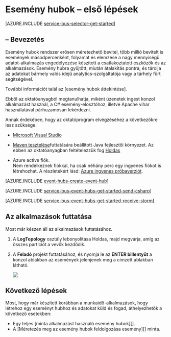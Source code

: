 <properties
    pageTitle="Első lépések a C# Apache vihar az esemény hubok |} Microsoft Azure"
    description="Ezen oktatóprogram lépéseiből Azure esemény csomópontok, használatának első lépései a C# és érkeznek be őket egy Apache vihar fürthöz az eseményeket küldött."
    services="event-hubs"
    documentationCenter=""
    authors="jtaubensee"
    manager="timlt"
    editor=""/>

<tags
    ms.service="event-hubs"
    ms.workload="na"
    ms.tgt_pltfrm="na"
    ms.devlang="na"
    ms.topic="article" 
    ms.date="09/06/2016"
    ms.author="jotaub;sethm"/>

# <a name="get-started-with-event-hubs"></a>Esemény hubok – első lépések

[AZURE.INCLUDE [service-bus-selector-get-started](../../includes/service-bus-selector-get-started.md)]

## <a name="introduction"></a>– Bevezetés

Esemény hubok rendszer erősen méretezhető bevitel, több millió bevitelt is események másodpercenként, folyamat és elemzése a nagy mennyiségű adatot-alkalmazás engedélyezése készített a csatlakoztatott eszközök és az alkalmazások. Esemény hubra gyűjtött, miután átalakítás pontra, és tárolja az adatokat bármely valós idejű analytics-szolgáltatója vagy a tárhely fürt segítségével.

További információt talál az [esemény hubok áttekintése].

Ebből az oktatóanyagból megtanulhatja, miként üzenetek ingest konzol alkalmazást használ, a C# esemény-elosztóhoz, illetve Apache vihar használatával párhuzamosan lekérdezni.

Annak érdekében, hogy az oktatóprogram elvégzéséhez a következőkre lesz szüksége:

+ [Microsoft Visual Studio](http://visualstudio.com)

+ [Maven tesztelése](http://maven.apache.org/)futtatására beállított Java fejlesztői környezet. Az ebben az oktatóanyagban feltételezzük fog [Holdas](https://www.eclipse.org/)

+ Azure active fiók. <br/>Nem rendelkeznek fiókkal, ha csak néhány perc egy ingyenes fiókot is létrehozhat. A részletekért lásd: <a href="http://azure.microsoft.com/pricing/free-trial/?WT.mc_id=A0E0E5C02&amp;returnurl=http%3A%2F%2Fazure.microsoft.com%2Fen-us%2Fdevelop%2Fmobile%2Ftutorials%2Fget-started%2F" target="_blank">Azure ingyenes próbaverziót</a>.

[AZURE.INCLUDE [event-hubs-create-event-hub](../../includes/event-hubs-create-event-hub.md)]

[AZURE.INCLUDE [service-bus-event-hubs-get-started-send-csharp](../../includes/service-bus-event-hubs-get-started-send-csharp.md)]


[AZURE.INCLUDE [service-bus-event-hubs-get-started-receive-storm](../../includes/service-bus-event-hubs-get-started-receive-storm.md)]

## <a name="run-the-applications"></a>Az alkalmazások futtatása

Most már készen áll az alkalmazások futtatásához.

1.  A **LogTopology** osztály lebonyolítása Holdas, majd megvárja, amíg az összes partíciót a vevők kezdődik.

2.  A **Feladó** projekt futtatásához, és nyomja le az **ENTER billentyűt** a konzol ablakban az események jelenjenek meg a címzett ablakban látható.

    ![][22]

## <a name="next-steps"></a>Következő lépések

Most, hogy már készített korábban a munkaidő-alkalmazások, hogy létrehoz egy eseményt hubhoz és adatokat küld és fogad, áthelyezhetők a következő esetekben:

- Egy teljes [minta alkalmazást használó esemény hubok][].
- A [Méretezés meg az esemény hubok feldolgozása esemény][] minta.

<!-- Images. -->
[22]: ./media/event-hubs-csharp-storm-getstarted/receive-storm1.png

<!-- Links -->
[Azure classic portal]: https://manage.windowsazure.com/
[Esemény hubok – áttekintés]: event-hubs-overview.md
[Esemény hubok használó minta alkalmazás]: https://code.msdn.microsoft.com/Service-Bus-Event-Hub-286fd097
[Esemény feldolgozása az esemény hubok méretezése]: https://code.msdn.microsoft.com/Service-Bus-Event-Hub-45f43fc3
 